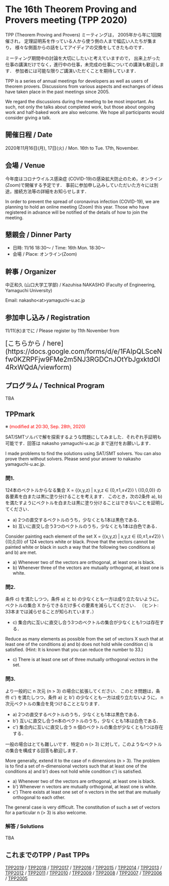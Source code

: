 <link rel="stylesheet" href="{{site.github.url}}/css/tpp2020.css" charset="utf-8">

# The 16th Theorem Proving and Provers meeting (TPP 2020)

TPP (Theorem Proving and Provers) ミーティングは，
2005年から年に1回開催され，
定理証明系を作っている人から使う側の人まで幅広い人たちが集まり，
様々な側面からの話をしてアイディアの交換をしてきたものです．

ミーティング期間中の討論を大切にしたいと考えていますので，
出来上がった仕事の講演だけでなく，進行中の仕事，未完成の仕事についての講演も歓迎します．
参加者には可能な限りご講演いただくことを期待しています．

TPP is a series of annual meetings for developers as well as users of theorem provers.
Discussions from various aspects and exchanges of ideas have taken place in the past meetings since 2005.

We regard the discussions during the meeting to be most important.
As such, not only the talks about completed work, but those about ongoing 
work and half-baked work are also welcome.
We hope all participants would consider giving a talk.


## 開催日程 / Date
2020年11月16日(月), 17日(火) / Mon. 16th to Tue. 17th, November.

## 会場 / Venue
今年度はコロナウイルス感染症 (COVID-19)の感染拡大防止のため，オンライン(Zoom)で開催する予定です．
事前に参加申し込みしていただいた方々には別途，接続方法等の詳細をお知らせします．

In order to prevent the spread of coronavirus infection (COVID-19), 
we are planning to hold an online meeting (Zoom) this year. 
Those who have registered in advance will be notified of the details of how to join the meeting.

<!--
## 住所 / Address

〒755-8611 山口県宇部市常盤台2-16-1 / 2-16-1 Tokiwa-dai, Ube, Yamaguchi 755-8611
[アクセス](https://www.nii.ac.jp/about/access/) / [Access](https://www.nii.ac.jp/en/about/access/)
-->

## 懇親会 / Dinner Party
- 日時: 11/16 18:30～ / Time: 16th Mon. 18:30～
- 会場 / Place: オンライン(Zoom)


## 幹事 / Organizer

中正和久 (山口大学工学部) /
Kazuhisa NAKASHO (Faculty of Engineering, Yamaguchi University)

Email: nakasho&lt;at&gt;yamaguchi-u.ac.jp

## 参加申し込み / Registration
11/11(水)までに / Please register by 11th November from

<span style="font-size:150%">
[こちらから / here](https://docs.google.com/forms/d/e/1FAIpQLSceNfw0KZRPFjw9FMe2m5NJ3RGDCnJOtYbJgxktdOl4RxWQdA/viewform)
</span>

## プログラム / Technical Program
TBA

<!--
### Nov. 18
### Nov. 19
-->

## TPPmark 
※ <span style="color: red">(modified at 20:30, Sep. 28th, 2020)</span>

SAT/SMTソルバで解を探索するような問題にしてみました．それぞれ手証明も可能です．回答は nakasho <at> yamaguchi-u.ac.jp まで送付をお願いします．

I made problems to find the solutions using SAT/SMT solvers. You can also prove them without solvers. Please send your answer to nakasho <at> yamaguchi-u.ac.jp.

### 問1.
124本のベクトルからなる集合 X = {(x,y,z) | x,y,z ∈ {0,±1,±√2}} \ {(0,0,0)} の各要素を白または黒に塗り分けることを考えます．
このとき，次の2条件 a), b) を満たすようにベクトルを白または黒に塗り分けることはできないことを証明してください． 
- a) 2つの直交するベクトルのうち，少なくとも1本は黒色である． 
- b) 互いに直交し合う3つのベクトルのうち，少なくとも1本は白色である． 

Consider painting each element of the set X = {(x,y,z) | x,y,z ∈ {0,±1,±√2}} \ {(0,0,0)} of 124 vectors white or black.
Prove that the vectors cannot be painted white or black in such a way that the following two conditions a) and b) are met. 
- a) Whenever two of the vectors are orthogonal, at least one is black. 
- b) Whenever three of the vectors are mutually orthogonal, at least one is white. 

### 問2. 
条件 c) を満たしつつ，条件 a) と b) の少なくとも一方は成り立たないように，ベクトルの集合 X からできるだけ多くの要素を減らしてください． （ヒント: 33本までは減らせることが知られています．）
- c) 集合内に互いに直交し合う3つのベクトルの集合が少なくとも1つは存在する．

Reduce as many elements as possible from the set of vectors X such that at least one of the conditions a) and b) does not hold while condition c) is satisfied. (Hint: It is known that you can reduce the number to 33.)
- c) There is at least one set of three mutually orthogonal vectors in the set. 

### 問3.
より一般的に n 次元 (n > 3) の場合に拡張してください．
このとき問題は，条件 c') を満たしつつ，条件 a) と b') の少なくとも一方は成り立たないように， n 次元ベクトルの集合を見つけることとなります．
- a) 2つの直交するベクトルのうち，少なくとも1本は黒色である． 
- b') 互いに直交し合うn本のベクトルのうち，少なくとも1本は白色である． 
- c') 集合内に互いに直交し合う n 個のベクトルの集合が少なくとも1つは存在する．

一般の場合はとても難しいです．特定の n (> 3) に対して，このようなベクトルの集合を構成する回答も歓迎します．

More generally, extend it to the case of n dimensions (n > 3). 
The problem is to find a set of n-dimensional vectors such that at least one of the conditions a) and b') does not hold while condition c') is satisfied.
- a) Whenever two of the vectors are orthogonal, at least one is black.
- b') Whenever n vectors are mutually orthogonal, at least one is white.
- c') There exists at least one set of n vectors in the set that are mutually orthogonal to each other.

The general case is very difficult. The constitution of such a set of vectors for a particular n (> 3) is also welcome.

### 解答 / Solutions
TBA

## これまでのTPP / Past TPPs
[TPP2019](https://akihisayamada.github.io/tpp2019/) /
[TPP2018](https://ksk.github.io/tpp2018/) /
[TPP2017](https://aigarashi.github.io/TPP2017/) /
[TPP2016](http://pllab.is.ocha.ac.jp/~asai/tpp2016/) /
[TPP2015](https://sites.google.com/a/progsci.info.kanagawa-u.ac.jp/tpp2015/) /
[TPP2014](http://imi.kyushu-u.ac.jp/lasm/tpp2014/) /
[TPP2013](http://shirodanuki.cs.shinshu-u.ac.jp/TPP/) /
[TPP2012](http://www.math.s.chiba-u.ac.jp/tpp2012/) /
[TPP2011](http://staff.aist.go.jp/reynald.affeldt/tpp2011/) /
[TPP2010](http://www.math.nagoya-u.ac.jp/~garrigue/tpp10/) /
[TPP2009](http://ist.ksc.kwansei.ac.jp/~ktaka/TPP09/TPP09.html) /
[TPP2008](http://www.score.cs.tsukuba.ac.jp/~minamide/tpp/) /
[TPP2007](http://www.score.cs.tsukuba.ac.jp/~minamide/tpp/tpp07/index.html) /
[TPP2006](http://www.jaist.ac.jp/joint-workshop/TPSmeeting/2006_11/program.html) /
[TPP2005](http://www.jaist.ac.jp/joint-workshop/TPSmeeting/2005_11/program.html)

